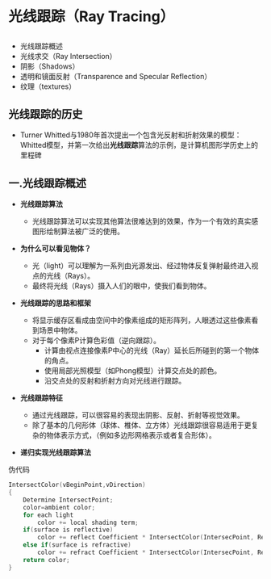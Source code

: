﻿# 光线跟踪（Ray Tracing）
## 
* 光线跟踪概述
* 光线求交（Ray Intersection）
* 阴影（Shadows）
* 透明和镜面反射（Transparence and Specular Reflection）
* 纹理（textures）

## 光线跟踪的历史
* Turner Whitted与1980年首次提出一个包含光反射和折射效果的模型：Whitted模型，并第一次给出**光线跟踪**算法的示例，是计算机图形学历史上的里程碑



## 一.光线跟踪概述
* **光线跟踪算法**
    * 光线跟踪算法可以实现其他算法很难达到的效果，作为一个有效的真实感图形绘制算法被广泛的使用。
* **为什么可以看见物体？**
    * 光（light）可以理解为一系列由光源发出、经过物体反复弹射最终进入视点的光线（Rays）。
    * 最终将光线（Rays）摄入人们的眼中，使我们看到物体。

* **光线跟踪的思路和框架**
    * 将显示缓存区看成由空间中的像素组成的矩形阵列，人眼透过这些像素看到场景中物体。
    * 对于每个像素P计算色彩值（逆向跟踪）。
        * 计算由视点连接像素P中心的光线（Ray）延长后所碰到的第一个物体的角点。
        * 使用局部光照模型（如Phong模型）计算交点处的颜色。
        * 沿交点处的反射和折射方向对光线进行跟踪。
![]()


* **光线跟踪特征**
    * 通过光线跟踪，可以很容易的表现出阴影、反射、折射等视觉效果。
    * 除了基本的几何形体（球体、椎体、立方体）光线跟踪很容易适用于更复杂的物体表示方式，（例如多边形网格表示或者复合形体）。
![]()

* **递归实现光线跟踪算法**

伪代码
```c++
IntersectColor(vBeginPoint,vDirection)
{
    Determine IntersectPoint;
    color=ambient color;
    for each light
        color += local shading term;
    if(surface is reflective)
        color += reflect Coefficient * IntersectColor(IntersecPoint, Reflect Ray);
    else if(surface is refractive)
        color += refract Coefficient * IntersectColor(IntersecPoint, Refract Ray);
    return color;
}
```